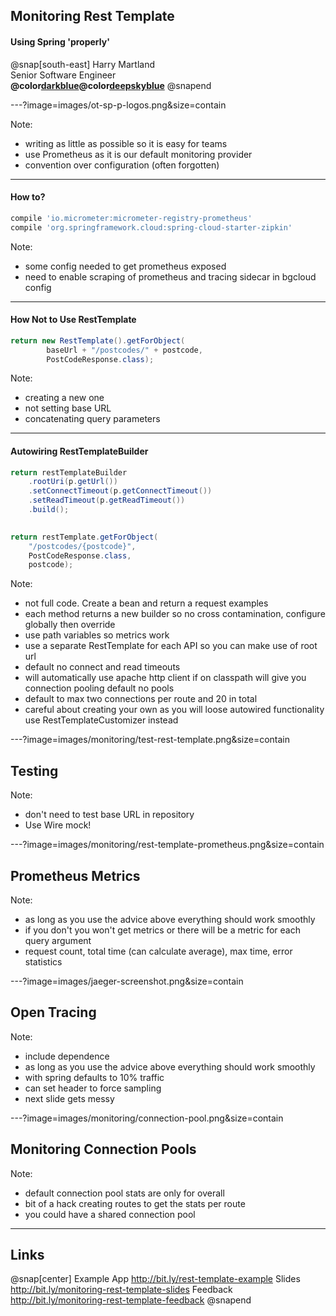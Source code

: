 

## Monitoring Rest Template
#### Using Spring 'properly'

  
  @snap[south-east]
  Harry Martland  
  Senior Software Engineer  
  **@color[darkblue](Booking)@color[deepskyblue](Go)**
  @snapend

---?image=images/ot-sp-p-logos.png&size=contain

Note:
- writing as little as possible so it is easy for teams
- use Prometheus as it is our default monitoring provider
- convention over configuration (often forgotten)

---

#### How to?

```groovy
compile 'io.micrometer:micrometer-registry-prometheus'
compile 'org.springframework.cloud:spring-cloud-starter-zipkin'
```

Note:
- some config needed to get prometheus exposed 
- need to enable scraping of prometheus and tracing sidecar in bgcloud config

---
#### How Not to Use RestTemplate

```java
return new RestTemplate().getForObject(
        baseUrl + "/postcodes/" + postcode, 
        PostCodeResponse.class);
```


Note:
- creating a new one
- not setting base URL
- concatenating query parameters

---
#### Autowiring RestTemplateBuilder

```java
return restTemplateBuilder
    .rootUri(p.getUrl())
    .setConnectTimeout(p.getConnectTimeout())
    .setReadTimeout(p.getReadTimeout())
    .build();
    
```

```java
return restTemplate.getForObject(
    "/postcodes/{postcode}", 
    PostCodeResponse.class, 
    postcode);
```

Note:
- not full code. Create a bean and return a request examples
- each method returns a new builder so no cross contamination, configure globally then override
- use path variables so metrics work
- use a separate RestTemplate for each API so you can make use of root url
- default no connect and read timeouts 
- will automatically use apache http client if on classpath will give you connection pooling default no pools
 - default to max two connections per route and 20 in total
- careful about creating your own as you will loose autowired functionality use RestTemplateCustomizer instead

---?image=images/monitoring/test-rest-template.png&size=contain

## Testing

Note:
- don't need to test base URL in repository
- Use Wire mock!

---?image=images/monitoring/rest-template-prometheus.png&size=contain

## Prometheus Metrics


Note:
- as long as you use the advice above everything should work smoothly
- if you don't you won't get metrics or there will be a metric for each query argument
- request count, total time (can calculate average), max time, error statistics

---?image=images/jaeger-screenshot.png&size=contain

## Open Tracing


Note:
- include dependence
- as long as you use the advice above everything should work smoothly
- with spring defaults to 10% traffic
- can set header to force sampling
- next slide gets messy

---?image=images/monitoring/connection-pool.png&size=contain

## Monitoring Connection Pools

Note:
- default connection pool stats are only for overall
- bit of a hack creating routes to get the stats per route
- you could have a shared connection pool

---

## Links

@snap[center]
Example App <http://bit.ly/rest-template-example>
Slides <http://bit.ly/monitoring-rest-template-slides>
Feedback <http://bit.ly/monitoring-rest-template-feedback>
@snapend